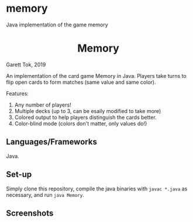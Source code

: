 # memory
Java implementation of the game memory
<h1 align="center">
  Memory
</h1>

Garett Tok, 2019

An implementation of the card game Memory in Java. Players take turns to flip open cards to form matches (same value and same color).

Features:
1. Any number of players!
2. Multiple decks (up to 3, can be esaily modified to take more)
3. Colored output to help players distinguish the cards better.
4. Color-blind mode (colors don't matter, only values do!)

## Languages/Frameworks

Java.

## Set-up

Simply clone this repository, compile the java binaries with `javac *.java` as necessary, and run `java Memory`.

## Screenshots
